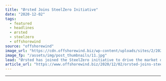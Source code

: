 ```yaml
---
title: "Ørsted Joins SteelZero Initiative"
date: "2020-12-02"
tags: 
  - featured
  - headlines
  - ørsted
  - steelzero
  - offshorewind
source: "offshorewind"
image_url: "https://cdn.offshorewind.biz/wp-content/uploads/sites/2/2020/12/02090003/%C3%98rsted-Joins-SteelZero-Initiative.jpg"
image_fp: "/assets/img/post_thumbnails/11.jpg"
lead: "Ørsted has joined the SteelZero initiative to drive the market demand for net-zero emissions"
article_url: "https://www.offshorewind.biz/2020/12/02/orsted-joins-steelzero-initiative/"
---
```


---
